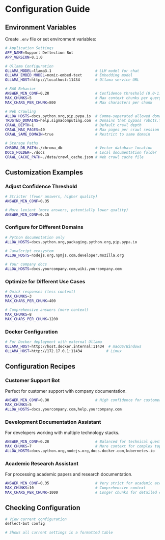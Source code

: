# Configuration Guide

## Environment Variables

Create `.env` file or set environment variables:

```bash
# Application Settings
APP_NAME=Support Deflection Bot
APP_VERSION=0.1.0

# Ollama Configuration
OLLAMA_MODEL=llama3.1                    # LLM model for chat
OLLAMA_EMBED_MODEL=nomic-embed-text      # Embedding model
OLLAMA_HOST=http://localhost:11434       # Ollama service URL

# RAG Behavior
ANSWER_MIN_CONF=0.20                     # Confidence threshold (0.0-1.0)
MAX_CHUNKS=5                             # Max context chunks per query
MAX_CHARS_PER_CHUNK=800                  # Max characters per chunk

# Web Crawling
ALLOW_HOSTS=docs.python.org,pip.pypa.io  # Comma-separated allowed domains
TRUSTED_DOMAINS=help.sigmacomputing.com  # Domains that bypass robots.txt checks
CRAWL_DEPTH=1                            # Default crawl depth
CRAWL_MAX_PAGES=40                       # Max pages per crawl session
CRAWL_SAME_DOMAIN=true                   # Restrict to same domain

# Storage Paths
CHROMA_DB_PATH=./chroma_db               # Vector database location
DOCS_FOLDER=./docs                       # Local documentation folder
CRAWL_CACHE_PATH=./data/crawl_cache.json # Web crawl cache file
```

## Customization Examples

### Adjust Confidence Threshold
```bash
# Stricter (fewer answers, higher quality)
ANSWER_MIN_CONF=0.35

# More lenient (more answers, potentially lower quality)
ANSWER_MIN_CONF=0.15
```

### Configure for Different Domains
```bash
# Python documentation only
ALLOW_HOSTS=docs.python.org,packaging.python.org,pip.pypa.io

# JavaScript ecosystem
ALLOW_HOSTS=nodejs.org,npmjs.com,developer.mozilla.org

# Your company docs
ALLOW_HOSTS=docs.yourcompany.com,wiki.yourcompany.com
```

### Optimize for Different Use Cases
```bash
# Quick responses (less context)
MAX_CHUNKS=3
MAX_CHARS_PER_CHUNK=400

# Comprehensive answers (more context)
MAX_CHUNKS=8
MAX_CHARS_PER_CHUNK=1200
```

### Docker Configuration
```bash
# For Docker deployment with external Ollama
OLLAMA_HOST=http://host.docker.internal:11434  # macOS/Windows
OLLAMA_HOST=http://172.17.0.1:11434           # Linux
```

## Configuration Recipes

### Customer Support Bot
Perfect for customer support with company documentation.

```bash
ANSWER_MIN_CONF=0.30                     # High confidence for customer-facing
MAX_CHUNKS=5
ALLOW_HOSTS=docs.yourcompany.com,help.yourcompany.com
```

### Development Documentation Assistant
For developers working with multiple technology stacks.

```bash
ANSWER_MIN_CONF=0.20                     # Balanced for technical questions
MAX_CHUNKS=7                             # More context for complex topics
ALLOW_HOSTS=docs.python.org,nodejs.org,docs.docker.com,kubernetes.io
```

### Academic Research Assistant
For processing academic papers and research documentation.

```bash
ANSWER_MIN_CONF=0.35                     # Very strict for academic accuracy
MAX_CHUNKS=10                            # Comprehensive context
MAX_CHARS_PER_CHUNK=1000                 # Longer chunks for detailed content
```

## Checking Configuration

```bash
# View current configuration
deflect-bot config

# Shows all current settings in a formatted table
```